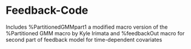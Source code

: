 # Feedback-Code
Includes %PartitionedGMMpart1 a modified macro version of the %Partitioned GMM macro by Kyle Irimata and %feedbackOut macro for second part of feedback model for time-dependent covariates
